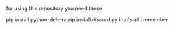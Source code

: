  for using this repository you need these


 
 
 pip install python-dotenv
 pip install discord.py
  that's all i remember